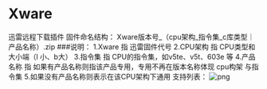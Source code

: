 # Xware
迅雷远程下载插件
固件命名结构： Xware版本号_（cpu架构_指令集_c库类型｜产品名称）.zip
 ###说明：
 1.Xware 指 迅雷固件代号
 2.CPU架构 指 CPU类型和大小端（l 小、b大）
 3.指令集 指 CPU的指令集，如v5te、v5t、603e 等
 4.产品名称 指 如果有产品名称则指该产品专用，专用不再在版本名称体现 cpu构架 与指令集
 5.如果没有产品名称则表示在该CPU架构下通用
支持列表：
![png](https://github.com/prozyy/Xware/blob/master/Img/1.png)
